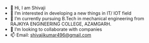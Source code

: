 - 👋 Hi, I am Shivaji 
- 👀 I’m interested in developing a new things in IT/ IOT field 
- 🌱 I’m currently pursuing B.Tech in mechanical engineering from RAJKIYA ENGINEERING COLLEGE, AZAMGARH.
- 💞️ I’m looking to collaborate with companies
- 📫 Email: shivajikumar496@gmail.com

<!---
shivajikhu/shivajikhu is a ✨ special ✨ repository because its `README.md` (this file) appears on your GitHub profile.
You can click the Preview link to take a look at your changes.
--->
